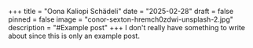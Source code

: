 +++
title = "Oona Kaliopi Schädeli"
date = "2025-02-28"
draft = false
pinned = false
image = "conor-sexton-hremch0zdwi-unsplash-2.jpg"
description = "#Example post"
+++
I don't really have something to write about since this is only an example post.